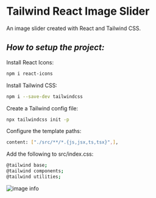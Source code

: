 # Tailwind React Image Slider

An image slider created with React and Tailwind CSS.

## _How to setup the project:_

Install React Icons:

```sh
npm i react-icons
```

Install Tailwind CSS:

```sh
npm i --save-dev tailwindcss
```

Create a Tailwind config file:

```sh
npx tailwindcss init -p
```

Configure the template paths:

```sh
content: ["./src/**/*.{js,jsx,ts,tsx}",],
```

Add the following to src/index.css:

```sh
@tailwind base;
@tailwind components;
@tailwind utilities;
```

![image info](https://github.com/TDMwangi/tailwind-react-image-slider/blob/main/public/img/fullscreen.png)
